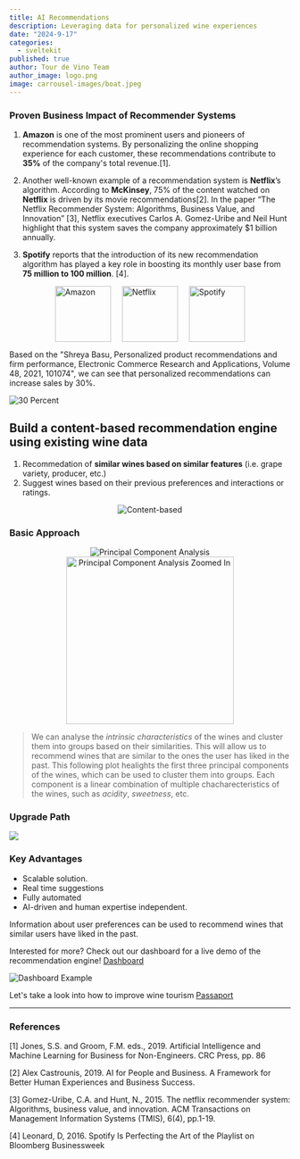 ```yaml
---
title: AI Recommendations
description: Leveraging data for personalized wine experiences
date: "2024-9-17"
categories:
  - sveltekit
published: true
author: Tour de Vino Team
author_image: logo.png
image: carrousel-images/boat.jpeg
---
```


### Proven Business Impact of Recommender Systems

1. **Amazon** is one of the most prominent users and pioneers of recommendation systems. By personalizing the online shopping experience for each customer, these recommendations contribute to **35%** of the company's total revenue.[1].

2. Another well-known example of a recommendation system is **Netflix**’s algorithm. According to **McKinsey**, 75% of the content watched on **Netflix** is driven by its movie recommendations[2]. In the paper “The Netflix Recommender System: Algorithms, Business Value, and Innovation” [3], Netflix executives Carlos A. Gomez-Uribe and Neil Hunt highlight that this system saves the company approximately $1 billion annually.

3. **Spotify** reports that the introduction of its new recommendation algorithm has played a key role in boosting its monthly user base from **75 million to 100 million**. [4].

<div style="display: flex; justify-content: center; align-items: center;">
  <img src="amazon.png" alt="Amazon" style="margin: 0 10px; width: 100px; border-radius: 0; object-fit: contain;" />
  <img src="netflix.png" alt="Netflix" style="margin: 0 10px; width: 100px;" />
  <img src="spotify.png" alt="Spotify" style="margin: 0 10px; width: 100px;" />
</div>

Based on the "Shreya Basu, Personalized product recommendations and firm performance, Electronic Commerce Research and Applications, Volume 48, 2021, 101074", we can see that personalized recommendations can increase sales by 30%.

![30 Percent](30percent.svg)

## Build a content-based recommendation engine using existing wine data

1. Recommedation of **similar wines based on similar features** (i.e. grape variety, producer, etc.)
2. Suggest wines based on their previous preferences and interactions or ratings.

<div style="text-align: center;">
  <img src="basic-recommend.png" alt="Content-based" />
</div>

### Basic Approach

<div style="text-align: center;">
  <img src="PCA.png" alt="Principal Component Analysis" />
  <img src="pca_zoom.png" alt="Principal Component Analysis Zoomed In" width="300"/>
</div>

> We can analyse the _intrinsic characteristics_ of the wines and cluster them into groups based on their similarities. This will allow us to recommend wines that are similar to the ones the user has liked in the past. This following plot healights the first three principal components of the wines, which can be used to cluster them into groups.
> Each component is a linear combination of multiple chacharecteristics of the wines, such as _acidity_, _sweetness_, etc.

### Upgrade Path

![](upgrade-path-v2.png)

<!-- Transitioning to **collaborative filtering** as the data grows and matures will enable more personalized and accurate recomendations.

- Customer Feedback Data Collection Pipelines:
1. **Explicit Feedback**: Gather direct customer inputs through ratings, reviews, and comments. Implement post-purchase surveys or incentivized feedback systems that encourage user participation without being overly intrusive.
2. **Implicit Feedback**: Implement passive data collection through non-intrusive methods such as tracking user interactions with product pages, time spent per page, browsing behavior, cart additions, and purchase frequency.-->

### Key Advantages

- Scalable solution.
- Real time suggestions
- Fully automated
- AI-driven and human expertise independent.

Information about user preferences can be used to recommend wines that similar users have liked in the past.

Interested for more? Check out our dashboard for a live demo of the recommendation engine!
[Dashboard](https://huggingface.co/spaces/TourdeVino/showcase)

![Dashboard Example](dashboard_example.png)

Let's take a look into how to improve wine tourism [Passaport](/passaport-post)

<!--
This leads to:

# Immediate Engagement & Personalization

- Personalized Experience: Even without user data, the content-based recommendation engine provides relevant, personalized suggestions based on wine characteristics. This enhances customer experience immediately.

  - Metric: CTR for recommended wines, engagement on the platform.

# Revenue Growth Potential

# Increasing Conversion Rates

- Increased Sales: With more personalized suggestions, the system improves conversion rates and average order value as users are more likely to discover wines they love or add more bottles to their cart.

  - Metric: Purchase conversion rate, AOV.

# Scalability

# Customer Retention

Long-Term Value:

- Customer Retention and Loyalty: Over time, as more user data is collected, the system will drive repeat purchases by providing even more personalized suggestions. This fosters customer loyalty and increases the lifetime value of each customer.

  - Metric: Repeat purchase rate, user lifetime value (LTV).
-->

---

### References

[1] Jones, S.S. and Groom, F.M. eds., 2019. Artificial Intelligence and Machine Learning for Business for Non-Engineers. CRC Press, pp. 86

[2] Alex Castrounis, 2019. AI for People and Business. A Framework for Better Human Experiences and Business Success.

[3] Gomez-Uribe, C.A. and Hunt, N., 2015. The netflix recommender system: Algorithms, business value, and innovation. ACM Transactions on Management Information Systems (TMIS), 6(4), pp.1-19.

[4] Leonard, D, 2016. Spotify Is Perfecting the Art of the Playlist on Bloomberg Businessweek
